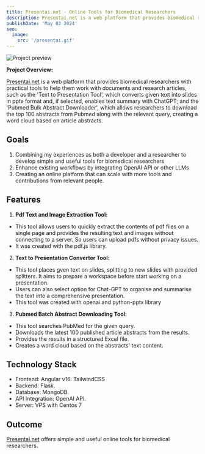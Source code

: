 ```yaml
---
title: Presentai.net - Online Tools for Biomedical Researchers
description: Presentai.net is a web platform that provides biomedical researchers with practical tools to help them work with documents and research articles, such as the 'Text to Presentation Tool', which converts given text into slides in pptx format and, if selected, enables text summary with ChatGPT; and the 'Pubmed Bulk Abstract Downloader', which allows researchers to download the top 100 abstracts from Pubmed along with the relevant query, creating a word cloud based on article abstracts.
publishDate: 'May 02 2024'
seo:
  image:
    src: '/presentai.gif'
---
```


![Project preview](/presentai.gif)


**Project Overview:**

[Presentai.net](https://presentai.net) is a web platform that provides biomedical researchers with practical tools to help them work with documents and research articles, such as the 'Text to Presentation Tool', which converts given text into slides in pptx format and, if selected, enables text summary with ChatGPT; and the 'Pubmed Bulk Abstract Downloader', which allows researchers to download the top 100 abstracts from Pubmed along with the relevant query, creating a word cloud based on article abstracts.

## Goals

1. Combining my experiences as both a developer and a researcher to develop simple and useful tools for biomedical researchers
2. Enhance existing workflows by integrating OpenAI API or other LLMs
3. Creating an online platform that can scale with more tools and contributions from relevant people.

## Features

1. **Pdf Text and Image Extraction Tool:**

- This tool allows users to quickly extract the contents of pdf files on a single page and provides the resulting text and images without connecting to a server. So users can upload pdfs without privacy issues.
- It was created with the pdf.js library. 

2. **Text to Presentation Converter Tool:**

- This tool places gven text on slides, splitting to new slides with provided splitters. It aims to prepare a workspace before start working on a presentation. 
- Users can also select option for Chat-GPT to organise and summarise the text into a comprehensive presentation. 
- This tool was created with openai and python-pptx library

3. **Pubmed Batch Abstract Downloading Tool:**

- This tool searches PubMed for the given query.
- Downloads the latest 100 published article abstracts from the results.
- Provides the results in a structured Excel file.
- Creates a word cloud based on the abstracts' text content.

## Technology Stack

- Frontend: Angular v16. TailwindCSS
- Backend: Flask.
- Database: MongoDB.
- API Integration: OpenAI API.
- Server: VPS with Centos 7

## Outcome

[Presentai.net](https://presentai.net) offers simple and useful online tools for biomedical researchers.

